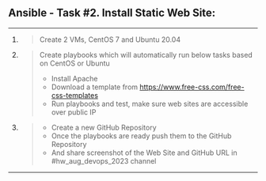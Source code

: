 ## Ansible - Task #2. Install Static Web Site:

---

1. > Create 2 VMs, CentOS 7 and Ubuntu 20.04

2. > Create playbooks which will automatically run below tasks based on CentOS or Ubuntu
   > - Install Apache
   > - Download a template from https://www.free-css.com/free-css-templates
   > - Run playbooks and test, make sure web sites are accessible over public IP

3. > - Create a new GitHub Repository
   > - Once the playbooks are ready push them to the GitHub Repository
   > - And share screenshot of the Web Site and GitHub URL in #hw_aug_devops_2023 channel

---
